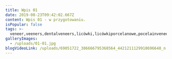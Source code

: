 ```yaml
---
title: Wpis 01
date: 2019-08-23T09:42:02.667Z
content: Wpis 01 - w przygotowaniu.
isPopular: false
tags: >-
  veneer,veeners,dentalveneers,licówki,licówkiporcelanowe,pocelainveneers,newsmile,newteeth,teethbeforeandafter,beforeandafterteeth
galleryImages:
  - /uploads/01-01.jpg
blogVideoLink: /uploads/69051722_386666795368564_4421211129918696648_n.mp4
---
```


